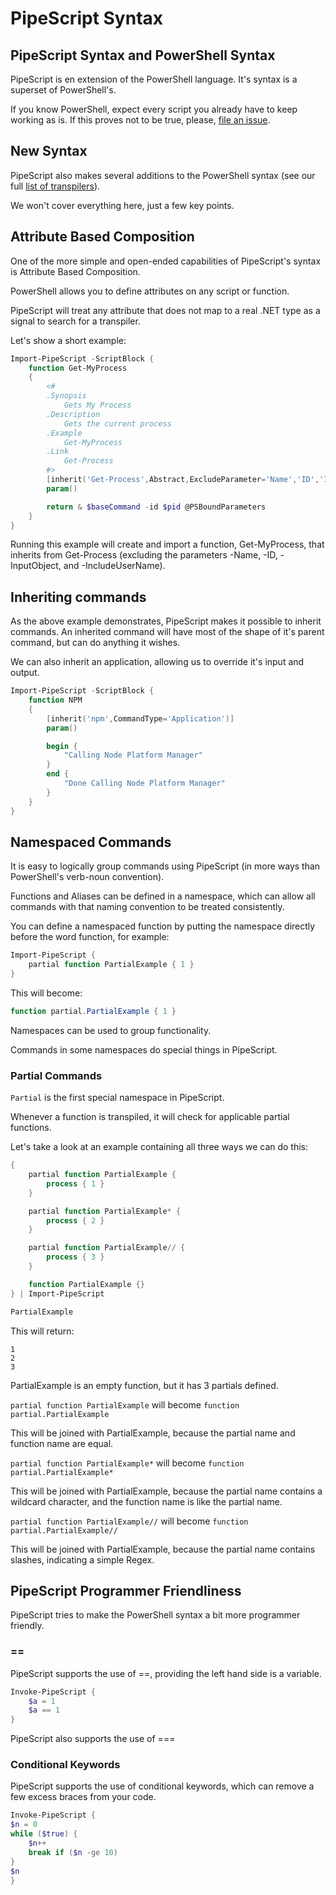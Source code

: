 # PipeScript Syntax

## PipeScript Syntax and PowerShell Syntax

PipeScript is en extension of the PowerShell language.  It's syntax is a superset of PowerShell's.

If you know PowerShell, expect every script you already have to keep working as is.
If this proves not to be true, please, [file an issue](https://github.com/StartAutomating/PipeScript).

## New Syntax

PipeScript also makes several additions to the PowerShell syntax (see our full [list of transpilers](ListOfTranspilers.md)).

We won't cover everything here, just a few key points.

## Attribute Based Composition

One of the more simple and open-ended capabilities of PipeScript's syntax is Attribute Based Composition.

PowerShell allows you to define attributes on any script or function.

PipeScript will treat any attribute that does not map to a real .NET type as a signal to search for a transpiler.

Let's show a short example:

~~~PowerShell
Import-PipeScript -ScriptBlock {
    function Get-MyProcess
    {
        <#
        .Synopsis
            Gets My Process
        .Description
            Gets the current process
        .Example
            Get-MyProcess
        .Link
            Get-Process
        #>
        [inherit('Get-Process',Abstract,ExcludeParameter='Name','ID','InputObject','IncludeUserName')]
        param()

        return & $baseCommand -id $pid @PSBoundParameters
    }
}
~~~

Running this example will create and import a function, Get-MyProcess, that inherits from Get-Process (excluding the parameters -Name, -ID, -InputObject, and -IncludeUserName).

## Inheriting commands

As the above example demonstrates, PipeScript makes it possible to inherit commands.  An inherited command will have most of the shape of it's parent command, but can do anything it wishes.

We can also inherit an application, allowing us to override it's input and output.

~~~PowerShell
Import-PipeScript -ScriptBlock {
    function NPM
    {
        [inherit('npm',CommandType='Application')]
        param()

        begin {
            "Calling Node Platform Manager" 
        }
        end {
            "Done Calling Node Platform Manager"
        }
    }
}
~~~

## Namespaced Commands

It is easy to logically group commands using PipeScript (in more ways than PowerShell's verb-noun convention).

Functions and Aliases can be defined in a namespace, which can allow all commands with that naming convention to be treated consistently.

You can define a namespaced function by putting the namespace directly before the word function, for example:

~~~PowerShell
Import-PipeScript {
    partial function PartialExample { 1 }
}
~~~

This will become:
~~~PowerShell
function partial.PartialExample { 1 }
~~~

Namespaces can be used to group functionality.

Commands in some namespaces do special things in PipeScript.

### Partial Commands

`Partial` is the first special namespace in PipeScript.

Whenever a function is transpiled, it will check for applicable partial functions.

Let's take a look at an example containing all three ways we can do this:

~~~PowerShell
{
    partial function PartialExample {
        process { 1 }
    }

    partial function PartialExample* {
        process { 2 }
    }

    partial function PartialExample// {
        process { 3 }
    }        

    function PartialExample {}
} | Import-PipeScript

PartialExample
~~~

This will return:

~~~
1
2
3
~~~

PartialExample is an empty function, but it has 3 partials defined.

`partial function PartialExample` will become `function partial.PartialExample`

This will be joined with PartialExample, because the partial name and function name are equal.

`partial function PartialExample*` will become `function partial.PartialExample*`

This will be joined with PartialExample, because the partial name contains a wildcard character, and the function name is like the partial name.

`partial function PartialExample//` will become `function partial.PartialExample//`

This will be joined with PartialExample, because the partial name contains slashes, indicating a simple Regex.


## PipeScript Programmer Friendliness

PipeScript tries to make the PowerShell syntax a bit more programmer friendly.

### ==

PipeScript supports the use of ==, providing the left hand side is a variable.

~~~PowerShell
Invoke-PipeScript {
    $a = 1
    $a == 1
}
~~~

PipeScript also supports the use of ===

### Conditional Keywords

PipeScript supports the use of conditional keywords, which can remove a few excess braces from your code.

~~~PowerShell
Invoke-PipeScript {
$n = 0 
while ($true) {
    $n++
    break if ($n -ge 10)
}
$n
}
~~~
